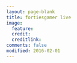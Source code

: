 ```yaml
---
layout: page-blank
title: fortiesgamer live
image:
  feature: 
  credit: 
  creditlink: 
comments: false
modified: 2016-02-01
---
```


<div id="twitch-embed">

<!-- Load the Twitch embed script -->
    
<script src="https://embed.twitch.tv/embed/v1.js"></script>

<!-- Create a Twitch.Embed object that will render within the "twitch-embed" root element. -->
   <script type="text/javascript">
      new Twitch.Embed("twitch-embed", {
        width: 1280,
        height: 720,
        channel: "fortiesgamer",
	parent: ["www.fortiesgamer.com"] 
      });
    </script>
</div>

